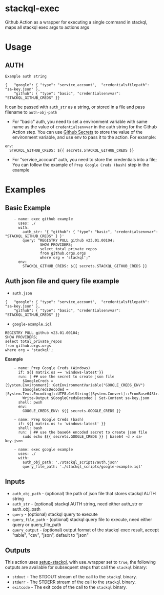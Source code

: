 # stackql-exec
Github Action as a wrapper for executing a single command in stackql, maps all stackql exec args to actions args

# Usage

## AUTH

`Example auth string`
```
{   "google": { "type": "service_account",  "credentialsfilepath": "sa-key.json" },
    "github": { "type": "basic", "credentialsenvvar": "STACKQL_GITHUB_CREDS" }}
```
It can be passed with `auth_str` as a string, or stored in a file and pass filename to `auth-obj-path`
- For "basic" auth, you need to set a environment variable with same name as the value of `credentialsenvvar` in the auth string for the Github Action step. You can use [Github Secrets](https://docs.github.com/en/actions/reference/encrypted-secrets) to store the value of the environment variable, and use env to pass it to the action. For example:
```
env:
  STACKQL_GITHUB_CREDS: ${{ secrets.STACKQL_GITHUB_CREDS }}
```
- For "service_account" auth, you need to store the credentials into a file; You can follow the example of `Prep Google Creds (bash)` step in the example

# Examples
## Basic Example
```
    - name: exec github example
      uses: ./
      with:
        auth_str: '{ "github": { "type": "basic", "credentialsenvvar": "STACKQL_GITHUB_CREDS" } }'
        query: "REGISTRY PULL github v23.01.00104;
                SHOW PROVIDERS;
                select total_private_repos
                from github.orgs.orgs
                where org = 'stackql';"
      env: 
        STACKQL_GITHUB_CREDS: ${{ secrets.STACKQL_GITHUB_CREDS }}

```


## Auth json file and query file example
- `auth.json`
```
{   "google": { "type": "service_account",  "credentialsfilepath": "sa-key.json" },
    "github": { "type": "basic", "credentialsenvvar": "STACKQL_GITHUB_CREDS" }}
```
- `google-example.iql`
```
REGISTRY PULL github v23.01.00104;
SHOW PROVIDERS;
select total_private_repos
from github.orgs.orgs
where org = 'stackql';
```
**Example**
```
    - name: Prep Google Creds (Windows)
      if: ${{ matrix.os == 'windows-latest'}}
      run: | ## use the secret to create json file
        $GoogleCreds = [System.Environment]::GetEnvironmentVariable("GOOGLE_CREDS_ENV")
        $GoogleCredsDecoded = [System.Text.Encoding]::UTF8.GetString([System.Convert]::FromBase64String($GoogleCreds))
        Write-Output $GoogleCredsDecoded | Set-Content sa-key.json
      shell: pwsh
      env:
        GOOGLE_CREDS_ENV: ${{ secrets.GOOGLE_CREDS }}
  
    - name: Prep Google Creds (bash)
      if: ${{ matrix.os != 'windows-latest' }}
      shell: bash
      run: | ## use the base64 encoded secret to create json file
        sudo echo ${{ secrets.GOOGLE_CREDS }} | base64 -d > sa-key.json

    - name: exec google example
      uses: ./
      with:
        auth_obj_path: './stackql_scripts/auth.json'
        query_file_path: './stackql_scripts/google-example.iql'
```


## Inputs
- `auth_obj_path` - (optional) the path of json file that stores stackql AUTH string
- `auth_str` - (optional) stackql AUTH string, need either auth_str or auth_obj_path
- `query` - (optional) stackql query to execute
- `query_file_path` - (optional) stackql query file to execute, need either query or query_file_path
- `query_output` - (optional) output format of the stackql exec result, accept "table", "csv", "json", default to "json"


## Outputs
This action uses [setup-stackql](https://github.com/marketplace/actions/stackql-studio-setup-stackql), with use_wrapper set
to `true`, the following outputs are available for subsequent steps that call the `stackql` binary:

- `stdout` - The STDOUT stream of the call to the `stackql` binary.
- `stderr` - The STDERR stream of the call to the `stackql` binary.
- `exitcode` - The exit code of the call to the `stackql` binary.
